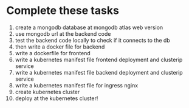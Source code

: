 # Complete these tasks
1. create a mongodb database at mongodb atlas web version
2. use mongodb url at the backend code
3. test the backend code locally to check if it connects to the db
4. then write a docker file for backend
5. write a dockerfile for frontend
6. write a kubernetes manifest file frontend deployment and clusterip service
7. write a kubernetes manifest file backend deployment and clusterip service
8. write a kubernetes manifest file for ingress nginx
9. create kubernetes cluster
10. deploy at the kubernetes cluster!